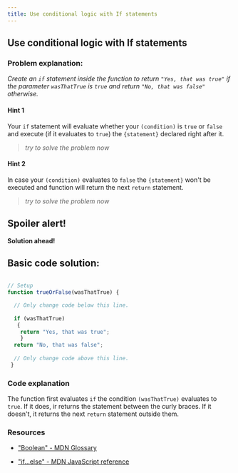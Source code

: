 ```yaml
---
title: Use conditional logic with If statements
---
```

## Use conditional logic with If statements

### Problem explanation:
_Create an `if` statement inside the function to return `"Yes, that was true"` if the parameter `wasThatTrue` is `true` and return `"No, that was false"` otherwise._

#### Hint 1
Your `if` statement will evaluate whether your `(condition)` is `true` or `false` and execute (if it evaluates to `true`) the `{statement}` declared right after it.
> _try to solve the problem now_

#### Hint 2
In case your `(condition)` evaluates to `false` the `{statement}` won't be executed and function will return the next `return` statement. 
> _try to solve the problem now_

## Spoiler alert!

**Solution ahead!**

## Basic code solution:

```javascript

// Setup
function trueOrFalse(wasThatTrue) {

  // Only change code below this line.
  
  if (wasThatTrue) 
   {
    return "Yes, that was true";
    }
  return "No, that was false";
 
  // Only change code above this line.
 }

```

### Code explanation
The function first evaluates `if` the condition `(wasThatTrue)` evaluates to `true`. If it does, ir returns the statement between the curly braces. If it doesn't, it returns the next `return` statement outside them. 

### Resources
- ["Boolean" - MDN Glossary](https://developer.mozilla.org/en-US/docs/Glossary/Boolean)

- ["if...else" - MDN JavaScript reference](https://developer.mozilla.org/en-US/docs/Web/JavaScript/Reference/Statements/if...else)

